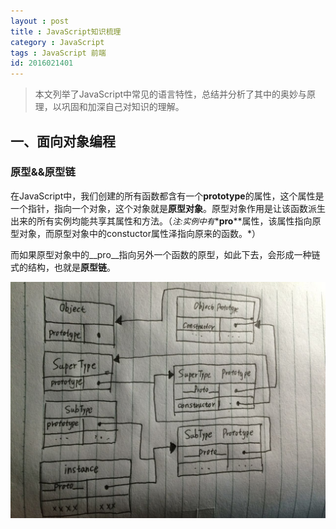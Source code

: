 ```yaml
---
layout : post
title : JavaScript知识梳理
category : JavaScript
tags : JavaScript 前端
id: 2016021401
---
```


> 本文列举了JavaScript中常见的语言特性，总结并分析了其中的奥妙与原理，以巩固和加深自己对知识的理解。

<style>
	em {
		font-size: 0.8rem;
	}	
</style>

## 一、面向对象编程

### 原型&&原型链

在JavaScript中，我们创建的所有函数都含有一个**prototype**的属性，这个属性是一个指针，指向一个对象，这个对象就是**原型对象**。原型对象作用是让该函数派生出来的所有实例均能共享其属性和方法。（*注:实例中有**__pro__**属性，该属性指向原型对象，而原型对象中的constuctor属性泽指向原来的函数。*）

而如果原型对象中的__pro__指向另外一个函数的原型，如此下去，会形成一种链式的结构，也就是**原型链**。

<img src="/img/posts/js_summary/prototype.jpg" alt="原型链">




